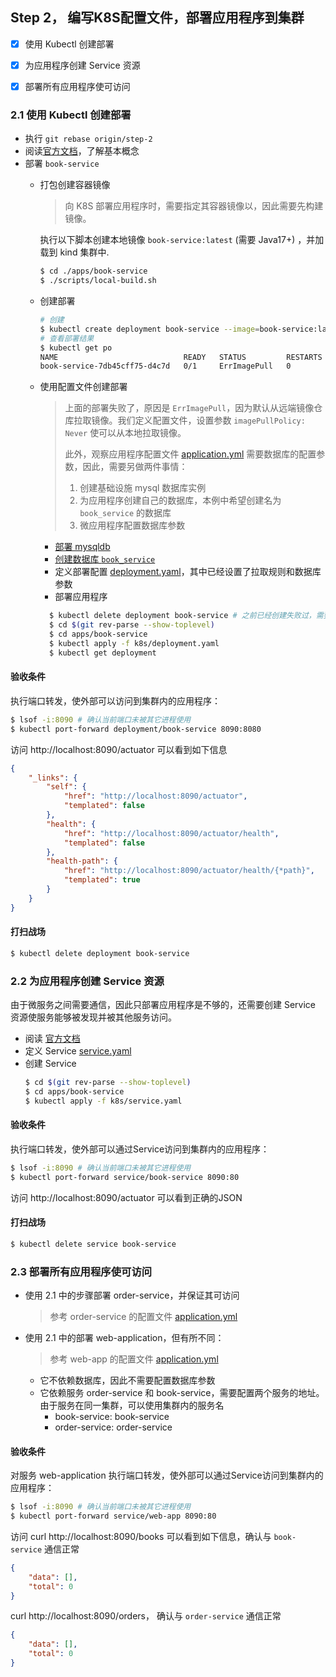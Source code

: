 Step 2， 编写K8S配置文件，部署应用程序到集群
--

- [x] 使用 Kubectl 创建部署
- [x] 为应用程序创建 Service 资源
- [x] 部署所有应用程序使可访问


### 2.1 使用 Kubectl 创建部署

- 执行 `git rebase origin/step-2`
- 阅读[官方文档](https://kubernetes.io/zh-cn/docs/tutorials/kubernetes-basics/deploy-app/deploy-intro/)，了解基本概念
- 部署 `book-service`
  - 打包创建容器镜像

    > 向 K8S 部署应用程序时，需要指定其容器镜像以，因此需要先构建镜像。

    执行以下脚本创建本地镜像 `book-service:latest` (需要 Java17+) ，并加载到 kind 集群中.

    ```bash
    $ cd ./apps/book-service
    $ ./scripts/local-build.sh
    ```
  - 创建部署
    ```bash
    # 创建
    $ kubectl create deployment book-service --image=book-service:latest
    # 查看部署结果
    $ kubectl get po
    NAME                            READY   STATUS         RESTARTS   AGE
    book-service-7db45cff75-d4c7d   0/1     ErrImagePull   0          73s
    ```
  - 使用配置文件创建部署
    > 上面的部署失败了，原因是 `ErrImagePull`，因为默认从远端镜像仓库拉取镜像。我们定义配置文件，设置参数 `imagePullPolicy: Never` 使可以从本地拉取镜像。
    >
    > 此外，观察应用程序配置文件 [application.yml](../apps/book-service/src/main/resources/application.yml) 需要数据库的配置参数，因此，需要另做两件事情：
    >
    > 1. 创建基础设施 mysql 数据库实例
    > 2. 为应用程序创建自己的数据库，本例中希望创建名为 `book_service` 的数据库
    > 3. 微应用程序配置数据库参数

    - [部署 mysqldb](./step-2-p1.md)
    - [创建数据库 `book_service`](./step-2-p2.md)
    - 定义部署配置 [deployment.yaml](../apps/book-service/k8s/deployment.yaml)，其中已经设置了拉取规则和数据库参数
    - 部署应用程序
    ```bash
      $ kubectl delete deployment book-service # 之前已经创建失败过，需要删除才能重新创建
      $ cd $(git rev-parse --show-toplevel)
      $ cd apps/book-service
      $ kubectl apply -f k8s/deployment.yaml
      $ kubectl get deployment
    ```

#### 验收条件

执行端口转发，使外部可以访问到集群内的应用程序：

```bash
$ lsof -i:8090 # 确认当前端口未被其它进程使用
$ kubectl port-forward deployment/book-service 8090:8080
```

访问 http://localhost:8090/actuator 可以看到如下信息
```json
{
    "_links": {
        "self": {
            "href": "http://localhost:8090/actuator",
            "templated": false
        },
        "health": {
            "href": "http://localhost:8090/actuator/health",
            "templated": false
        },
        "health-path": {
            "href": "http://localhost:8090/actuator/health/{*path}",
            "templated": true
        }
    }
}
```


#### 打扫战场

```bash
$ kubectl delete deployment book-service
```

### 2.2 为应用程序创建 Service 资源

由于微服务之间需要通信，因此只部署应用程序是不够的，还需要创建 Service 资源使服务能够被发现并被其他服务访问。

- 阅读 [官方文档](https://kubernetes.io/zh-cn/docs/concepts/services-networking/service/)
- 定义 Service [service.yaml](../apps/book-service/k8s/service.yaml)
- 创建 Service
  ```bash
  $ cd $(git rev-parse --show-toplevel)
  $ cd apps/book-service
  $ kubectl apply -f k8s/service.yaml
  ```

#### 验收条件

执行端口转发，使外部可以通过Service访问到集群内的应用程序：

```bash
$ lsof -i:8090 # 确认当前端口未被其它进程使用
$ kubectl port-forward service/book-service 8090:80
```

访问 http://localhost:8090/actuator 可以看到正确的JSON

#### 打扫战场

```bash
$ kubectl delete service book-service
```

### 2.3 部署所有应用程序使可访问

- 使用 2.1 中的步骤部署 order-service，并保证其可访问
  > 参考 order-service 的配置文件 [application.yml](../apps/order-service/src/main/resources/application.yml)
- 使用 2.1 中的部署 web-application，但有所不同：
  > 参考 web-app 的配置文件 [application.yml](../apps/web-app/src/main/resources/application.yml)
  - 它不依赖数据库，因此不需要配置数据库参数
  - 它依赖服务 order-service 和 book-service，需要配置两个服务的地址。由于服务在同一集群，可以使用集群内的服务名
    - book-service: book-service
    - order-service: order-service

#### 验收条件

对服务 web-application 执行端口转发，使外部可以通过Service访问到集群内的应用程序：

```bash
$ lsof -i:8090 # 确认当前端口未被其它进程使用
$ kubectl port-forward service/web-app 8090:80
```

访问 curl http://localhost:8090/books 可以看到如下信息，确认与 `book-service` 通信正常

```json
{
    "data": [],
    "total": 0
}
```

curl http://localhost:8090/orders， 确认与 `order-service` 通信正常

```json
{
    "data": [],
    "total": 0
}
```